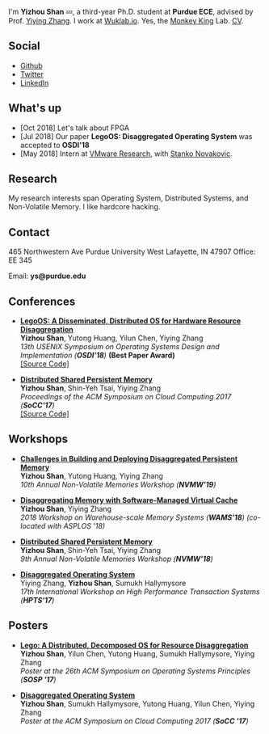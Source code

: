 I'm __Yizhou Shan__ :zzz:, a third-year Ph.D. student at __Purdue ECE__,
advised by Prof. [Yiying Zhang](https://engineering.purdue.edu/~yiying/). I work at [Wuklab.io](http://wuklab.io). Yes, the [Monkey King](https://en.wikipedia.org/wiki/Sun_Wukong) Lab. [CV](http://lastweek.io/pubs/cv.pdf).

## Social
* [Github](https://github.com/lastweek)
* [Twitter](https://twitter.com/Yizhou_Shan)
* [LinkedIn](https://www.linkedin.com/in/lastweek/)

## What's up
- [Oct 2018] Let's talk about FPGA
- [Jul 2018] Our paper __LegoOS: Disaggregated Operating System__ was accepted to __OSDI'18__
- [May 2018] Intern at [VMware Research](https://research.vmware.com/), with [Stanko Novakovic](https://sites.google.com/site/stankonovakovic/).

## Research

My research interests span Operating System, Distributed Systems,
and Non-Volatile Memory. I like hardcore hacking.

## Contact
465 Northwestern Ave
Purdue University
West Lafayette, IN 47907
Office: EE 345

Email: __ys@purdue.edu__

## Conferences

* [__LegoOS: A Disseminated, Distributed OS for Hardware Resource Disaggregation__](https://www.usenix.org/conference/osdi18/presentation/shan)
<br> __Yizhou Shan__, Yutong Huang, Yilun Chen, Yiying Zhang
<br> _13th USENIX Symposium on Operating Systems Design and Implementation (__OSDI'18__)_ __(Best Paper Award)__
<br> [[Source Code]](https://github.com/WukLab/LegoOS)

* [__Distributed Shared Persistent Memory__](https://engineering.purdue.edu/WukLab/hotpot-socc17.pdf)
<br> __Yizhou Shan__, Shin-Yeh Tsai, Yiying Zhang
<br> _Proceedings of the ACM Symposium on Cloud Computing 2017 (__SoCC'17__)_
<br> [[Source Code]](https://github.com/WukLab/Hotpot)

## Workshops
* [__Challenges in Building and Deploying Disaggregated Persistent Memory__]()
<br> __Yizhou Shan__, Yutong Huang, Yiying Zhang
<br> _10th Annual Non-Volatile Memories Workshop (__NVMW'19__)_

* [__Disaggregating Memory with Software-Managed Virtual Cache__](http://workshops.inf.ed.ac.uk/wams/)
<br> __Yizhou Shan__, Yiying Zhang
<br> _2018 Workshop on Warehouse-scale Memory Systems (__WAMS'18__) (co-located with ASPLOS '18)_

* [__Distributed Shared Persistent Memory__](https://engineering.purdue.edu/WukLab/hotpot-socc17.pdf)
<br> __Yizhou Shan__, Shin-Yeh Tsai, Yiying Zhang
<br> _9th Annual Non-Volatile Memories Workshop (__NVMW'18__)_

* [__Disaggregated Operating System__](http://hpts.ws/papers/2017/lego.pdf)
<br> Yiying Zhang, __Yizhou Shan__, Sumukh Hallymysore
<br> _17th International Workshop on High Performance Transaction Systems (__HPTS'17__)_


## Posters
* [__Lego: A Distributed, Decomposed OS for Resource Disaggregation__](https://lastweek.github.io/pubs/SOSP17-Lego-Poster.pdf)
<br> __Yizhou Shan__, Yilun Chen, Yutong Huang, Sumukh Hallymysore, Yiying Zhang
<br> _Poster at the 26th ACM Symposium on Operating Systems Principles (__SOSP '17__)_

* [__Disaggregated Operating System__](https://lastweek.github.io/pubs/SoCC17-Lego-Poster.pdf)
<br> __Yizhou Shan__, Sumukh Hallymysore, Yutong Huang, Yilun Chen, Yiying Zhang
<br> _Poster at the ACM Symposium on Cloud Computing 2017 (__SoCC '17__)_

